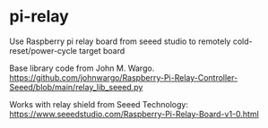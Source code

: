 # pi-relay
Use Raspberry pi relay board from seeed studio to remotely cold-reset/power-cycle target board

Base library code from John M. Wargo.
https://github.com/johnwargo/Raspberry-Pi-Relay-Controller-Seeed/blob/main/relay_lib_seeed.py
    
Works with relay shield from Seeed Technology:
https://www.seeedstudio.com/Raspberry-Pi-Relay-Board-v1-0.html
